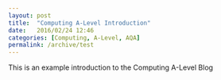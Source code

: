 ```yaml
---
layout: post
title:  "Computing A-Level Introduction"
date:   2016/02/24 12:46
categories: [Computing, A-Level, AQA]
permalink: /archive/test
---
```


This is an example introduction to the Computing A-Level Blog